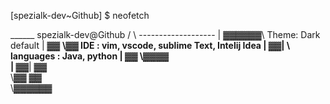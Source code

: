 [spezialk-dev~Github] $ neofetch

  ______       spezialk-dev@Github
 /      \      -------------------
|  ▓▓▓▓▓▓\     Theme: Dark default
| ▓▓ __\▓▓     IDE : vim, vscode, sublime Text, Intelij Idea
| ▓▓|    \     languages : Java, python
| ▓▓ \▓▓▓▓     
| ▓▓__| ▓▓     
 \▓▓    ▓▓     
  \▓▓▓▓▓▓  
